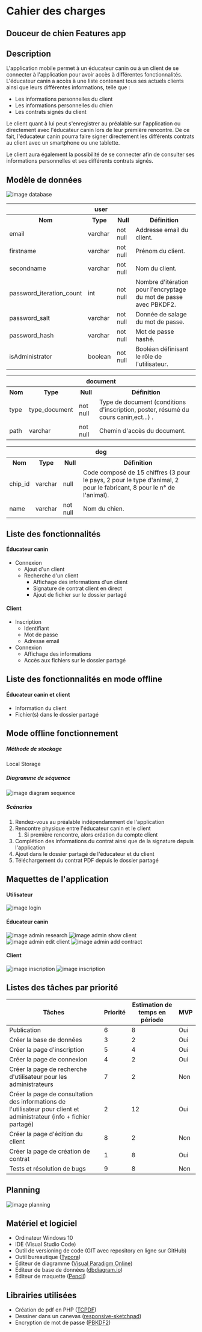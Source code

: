 # Cahier des charges

## Douceur de chien Features app

## Description

L'application mobile permet à un éducateur canin ou à un client de se connecter à l'application pour avoir accès à différentes fonctionnalités.
L'éducateur canin a accès à une liste contenant tous ses actuels clients ainsi que leurs différentes informations, telle que :

* Les informations personnelles du client
* Les informations personnelles du chien
* Les contrats signés du client 

Le client quant à lui peut s'enregistrer au préalable sur l'application ou directement avec l'éducateur canin lors de leur première rencontre.
De ce fait, l'éducateur canin pourra faire signer directement les différents contrats au client avec un smartphone ou une tablette.

Le client aura également la possibilité de se connecter afin de consulter ses informations personnelles et ses différents contrats signés.

## Modèle de données

![image database](../database/DB_DouceurDeChien.png)

<table>
    <tr>
    	<th style="text-align:center" COLSPAN="4">user</th>
    </tr>
    <tr>
        <th>Nom</th>
        <th>Type</th>
        <th>Null</th>
        <th>Définition</th>
    </tr>
    <tr>
        <td>email</td>
        <td>varchar</td>
        <td>not null</td>
        <td>Addresse email du client.</td>
    </tr>
    <tr>
        <td>firstname</td>
        <td>varchar</td>
        <td>not null</td>
        <td>Prénom du client.</td>
    </tr>
    <tr>
        <td>secondname</td>
        <td>varchar</td>
        <td>not null</td>
        <td>Nom du client.</td>
    </tr>
    <tr>
        <td>password_iteration_count</td>
        <td>int</td>
        <td>not null</td>
        <td>Nombre d'itération pour l'encryptage du mot de passe avec PBKDF2.</td>
    </tr>
    <tr>
        <td>password_salt</td>
        <td>varchar</td>
        <td>not null</td>
        <td>Donnée de salage du mot de passe.</td>
    </tr>
    <tr>
        <td>password_hash</td>
        <td>varchar</td>
        <td>not null</td>
        <td>Mot de passe hashé.</td>
    </tr>
    <tr>
        <td>isAdministrator</td>
        <td>boolean</td>
        <td>not null</td>
        <td>Booléan définisant le rôle de l'utilisateur.</td>
    </tr>
</table>

   <table>
    <tr>
    	<th style="text-align:center" COLSPAN="4">document</th>
    </tr>
    <tr>
        <th>Nom</th>
        <th>Type</th>
        <th>Null</th>
        <th>Définition</th>
    </tr>
    <tr>
        <td>type</td>
        <td>type_document</td>
        <td>not null</td>
        <td>Type de document (conditions d'inscription, poster, résumé du cours canin,ect...) .</td>
    </tr>
    <tr>
        <td>path</td>
        <td>varchar</td>
        <td>not null</td>
        <td>Chemin d'accès du document.</td>
    </tr>
</table>

   <table>
    <tr>
    	<th style="text-align:center" COLSPAN="4">dog</th>
    </tr>
    <tr>
        <th>Nom</th>
        <th>Type</th>
        <th>Null</th>
        <th>Définition</th>
    </tr>
    <tr>
        <td>chip_id</td>
        <td>varchar</td>
        <td>null</td>
        <td>Code composé de 15 chiffres (3 pour le pays, 2 pour le type d'animal, 2 pour le fabricant, 8 pour le n° de l'animal).</td>
    </tr>
    <tr>
        <td>name</td>
        <td>varchar</td>
        <td>not null</td>
        <td>Nom du chien.</td>
    </tr>
</table>


## Liste des fonctionnalités

#### Éducateur canin

* Connexion
  * Ajout d'un client
  * Recherche d'un client
    * Affichage des informations d'un client 
    * Signature de contrat client en direct
    * Ajout de fichier sur le dossier partagé

#### Client

* Inscription
  * Identifiant
  * Mot de passe
  * Adresse email
* Connexion
  * Affichage des informations 
  * Accès aux fichiers sur le dossier partagé

## Liste des fonctionnalités en mode offline

#### Éducateur canin et client

* Information du client
* Fichier(s) dans le dossier partagé

## Mode offline fonctionnement
##### Méthode de stockage

Local Storage

##### Diagramme de séquence
![image diagram sequence](./diagram/BJ_SequenceDiagram.png)

##### Scénarios

1. Rendez-vous au préalable indépendamment de l'application
2. Rencontre physique entre l'éducateur canin et le client
   1. Si première rencontre, alors création du compte client
3. Complétion des informations du contrat ainsi que de la signature depuis l'application
4. Ajout dans le dossier partagé de l'éducateur et du client
5. Téléchargement du contrat PDF depuis le dossier partagé

## Maquettes de l'application
#### Utilisateur

![image login](./model/login.png)

#### Éducateur canin

![image admin research](./model/adminresearch.png)
![image admin show client](./model/adminshowspecificclient.png)
![image admin edit client](./model/admineditclient.png)
![image admin add contract](./model/adminaddcontract.png)

#### Client

![image inscription](./model/inscription.png)
![image inscription](./model/clientshowinformation.png)

## Listes des tâches par priorité

| **Tâches**                                                   | **Priorité** | **Estimation de temps en période** | MVP  |
| ------------------------------------------------------------ | ------------ | ---------------------------------- | ---- |
| Publication                                                  | 6            | 8                                  | Oui  |
| Créer la base de données                                     | 3            | 2                                  | Oui  |
| Créer la page d'inscription                                  | 5            | 4                                  | Oui  |
| Créer la page de connexion                                   | 4            | 2                                  | Oui  |
| Créer la page de recherche d'utilisateur pour les administrateurs | 7            | 2                                  | Non  |
| Créer la page de consultation des informations de l'utilisateur pour client et administrateur \(info \+ fichier partagé\) | 2            | 12                                 | Oui  |
| Créer la page d'édition du client                            | 8            | 2                                  | Non  |
| Créer la page de création de contrat                         | 1            | 8                                  | Oui  |
| Tests et résolution de bugs                                  | 9            | 8                                  | Non  |


## Planning

![image planning](./planning/BJ_Planning.PNG)

## Matériel et logiciel

- Ordinateur Windows 10
- IDE (Visual Studio Code)
- Outil de versioning de code (GIT avec repository en ligne sur GitHub)
- Outil bureautique ([Typora](https://typora.io/))
- Éditeur de diagramme ([Visual Paradigm Online](https://online.visual-paradigm.com/fr/))
- Éditeur de base de données ([dbdiagram.io](https://dbdiagram.io/home))
- Éditeur de maquette ([Pencil](https://pencil.evolus.vn/))

## Librairies utilisées

* Création de pdf en PHP ([TCPDF](https://tcpdf.org/examples/))
* Dessiner dans un canevas ([responsive-sketchpad](https://github.com/tsand/responsive-sketchpad))
* Encryption de mot de passe ([PBKDF2](https://github.com/padloc/cordova-plugin-pbkdf2))









